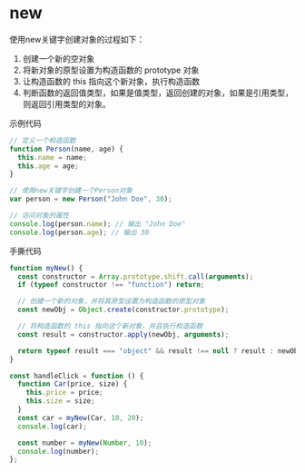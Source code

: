 # new
使用new关键字创建对象的过程如下：  
1. 创建一个新的空对象  
2. 将新对象的原型设置为构造函数的 prototype 对象  
3. 让构造函数的 this 指向这个新对象，执行构造函数  
4. 判断函数的返回值类型，如果是值类型，返回创建的对象，如果是引用类型，则返回引用类型的对象。  

示例代码  
```js
// 定义一个构造函数
function Person(name, age) {
  this.name = name;
  this.age = age;
}

// 使用new关键字创建一个Person对象
var person = new Person("John Doe", 30);

// 访问对象的属性
console.log(person.name); // 输出 "John Doe"
console.log(person.age); // 输出 30
```

手撕代码
```js
function myNew() {
  const constructor = Array.prototype.shift.call(arguments);
  if (typeof constructor !== "function") return;

  // 创建一个新的对象，并将其原型设置为构造函数的原型对象
  const newObj = Object.create(constructor.prototype);

  // 将构造函数的 this 指向这个新对象，并且执行构造函数
  const result = constructor.apply(newObj, arguments);

  return typeof result === "object" && result !== null ? result : newObj;
}

const handleClick = function () {
  function Car(price, size) {
    this.price = price;
    this.size = size;
  }
  const car = myNew(Car, 10, 20);
  console.log(car);

  const number = myNew(Number, 10);
  console.log(number);
};
```
